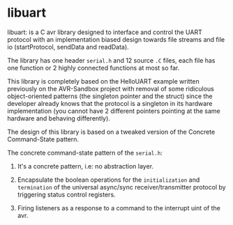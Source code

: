 # libuart

libuart: is a C avr library designed to interface and control the UART protocol with an implementation biased design towards file streams and file io (startProtocol, sendData and readData).

The library has one header `serial.h` and 12 source `.C` files, each file has one function or 2 highly connected functions at most so far.

This library is completely based on the HelloUART example written previously on the AVR-Sandbox project with removal of some ridiculous object-oriented patterns (the singleton pointer and the struct) since the developer already knows that the protocol is a singleton in its hardware implementation (you cannot have 2 different pointers pointing at the same hardware and behaving differently).

The design of this library is based on a tweaked version of the Concrete Command-State pattern.

The concrete command-state pattern of the `serial.h`: 

1) It's a concrete pattern, i.e: no abstraction layer.

2) Encapsulate the boolean operations for the `initialization` and `termination` of the universal async/sync receiver/transmitter protocol by triggering status control registers.

3) Firing listeners as a response to a command to the interrupt uint of the avr.